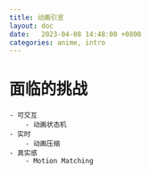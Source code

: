 ```yaml
---
title: 动画引言
layout: doc
date:   2023-04-08 14:48:00 +0800
categories: anime, intro
---
```


# 面临的挑战
	- 可交互
		- 动画状态机
	- 实时
		- 动画压缩
	- 真实感
		- Motion Matching
